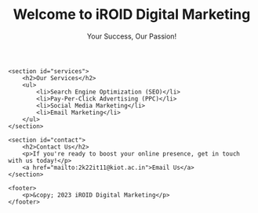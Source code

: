 <!DOCTYPE html>
<html>
<head>
    <meta charset="UTF-8">
    <title>Digital Marketing Company</title>
    <link rel="stylesheet" type="text/css" href="styles.css">
</head>
<body>
    <header>
        <h1>Welcome to iROID Digital Marketing</h1>
        <p>Your Success, Our Passion!</p>
    </header>
    
    <section id="services">
        <h2>Our Services</h2>
        <ul>
            <li>Search Engine Optimization (SEO)</li>
            <li>Pay-Per-Click Advertising (PPC)</li>
            <li>Social Media Marketing</li>
            <li>Email Marketing</li>
        </ul>
    </section>
    
    <section id="contact">
        <h2>Contact Us</h2>
        <p>If you're ready to boost your online presence, get in touch with us today!</p>
        <a href="mailto:2k22it11@kiot.ac.in">Email Us</a>
    </section>
    
    <footer>
        <p>&copy; 2023 iROID Digital Marketing</p>
    </footer>
</body>
</html>

